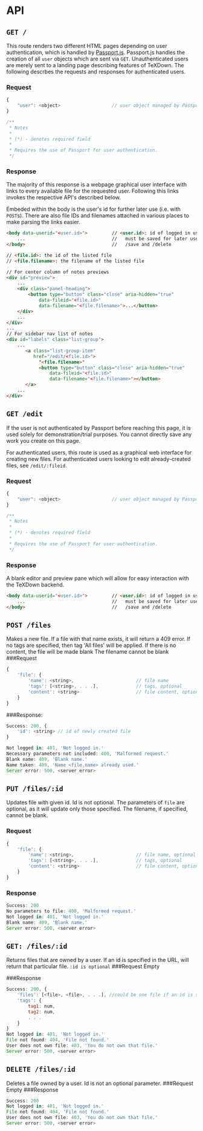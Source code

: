 # API

## `GET /`
This route renders two different HTML pages depending on user authentication, which is handled by [Passport.js](http://passportjs.org/). Passport.js handles the creation of all `user` objects which are sent via `GET`. Unauthenticated users are merely sent to a landing page describing features of TeXDown. The following descrbes the requests and responses for authenticated users.
### Request
~~~Javascript
{
    "user": <object>                   // user object managed by Passport (*)
}

/**
 * Notes
 * 
 * (*) - denotes required field
 * 
 * Requires the use of Passport for user authentication.
 */
~~~

### Response
The majority of this response is a webpage graphical user interface with links to every available file for the requested user. Following this links invokes the respective API's described below.

Embeded within the body is the user's id for further later use (i.e. with `POST`s). There are also file IDs and filenames attached in various places to make parsing the links easier.
~~~HTML
<body data-userid="<user.id>">         // <user.id>: id of logged in user, 
    ...                                //   must be saved for later use in 
</body>                                //   /save and /delete

// <file.id>: the id of the listed file
// <file.filename>: the filename of the listed file

// For center column of notes previews
<div id="preview">
    ...
    <div class="panel-heading">
        <button type="button" class="close" aria-hidden="true"
            data-fileid="<file.id>"
            data-filename="<file.filename>">...</button>
    </div>
    ...
</div>
...
// For sidebar nav list of notes
<div id="labels" class="list-group">
    ...
       <a class="list-group-item"
          href="/edit/<file.id>">
            "<file.filename>"
            <button type="button" class="close" aria-hidden="true"
                data-fileid="<file.id>"
                data-filename="<file.filename>"></button>
       </a>
    ...
</div>
~~~

## `GET /edit`
If the user is not authenticated by Passport before reaching this page, it is used solely for demonstration/trial purposes. You cannot directly save any work you create on this page. 

For authenticated users, this route is used as a graphical web interface for creating new files. For authenticated users looking to edit already-created files, see `/edit/:fileid`.

### Request
~~~Javascript
{
    "user": <object>                   // user object managed by Passport (*)
}

/**
 * Notes
 * 
 * (*) - denotes required field
 * 
 * Requires the use of Passport for user authentication.
 */
~~~

### Response
A blank editor and preview pane which will allow for easy interaction with the TeXDown backend.
~~~HTML
<body data-userid="<user.id>">         // <user.id>: id of logged in user, 
    ...                                //   must be saved for later use in 
</body>                                //   /save and /delete
~~~

## `POST /files`
Makes a new file.  If a file with that name exists, it will return a 409 error.
If no tags are specified, then tag 'All files' will be applied.  If there is no
content, the file will be made blank
The filename cannot be blank
###Request 
~~~Javascript
{
    'file': {
        'name': <string>,                       // file name
        'tags': [<string>, . . .],              // tags, optional
        'content': <string>                     // file content, optional
    }
}
~~~
###Response: 
~~~Javascript
Success: 200, {
    'id': <string> // id of newly created file
}

Not logged in: 401, 'Not logged in.'
Necessary parameters not included: 400, 'Malformed request.'
Blank name: 409, 'Blank name.'
Name taken: 409, 'Name <file.name> already used.'
Server error: 500, <server error>
~~~

## `PUT /files/:id`
Updates file with given id.  Id is not optional.
The parameters of `file` are optional, as it will update only those specified.
The filename, if specified, cannot be blank.
### Request 
~~~Javascript
{
    'file': {
        'name': <string>,                       // file name, optional
        'tags': [<string>, . . .],              // tags, optional
        'content': <string>                     // file content, optional
    }
}
~~~

### Response 

~~~Javascript
Success: 200
No parameters to file: 400, 'Malformed request.'
Not logged in: 401, 'Not logged in.'
Blank name: 409, 'Blank name.'
Server error: 500, <server error>
~~~

## `GET: /files/:id`
Returns files that are owned by a user.  If an id is specified in the URL,
will return that particular file. `:id is optional`
###Request
Empty

###Response
~~~Javascript
Success: 200, {
    'files': [<file>, <file>, . . .], //could be one file if an id is specified
    'tags': {
        tag1: num,
        tag2: num,
        . . .
    }
}
Not logged in: 401, 'Not logged in.'
File not found: 404, 'File not found.'
User does not own file: 403, 'You do not own that file.'
Server error: 500, <server error>
~~~

## `DELETE /files/:id`
Deletes a file owned by a user.  Id is not an optional parameter.
###Request
Empty
###Response
~~~Javascript
Success: 200
Not logged in: 401, 'Not logged in.'
File not found: 404, 'File not found.'
User does not own file: 403, 'You do not own that file.'
Server error: 500, <server error>
~~~
